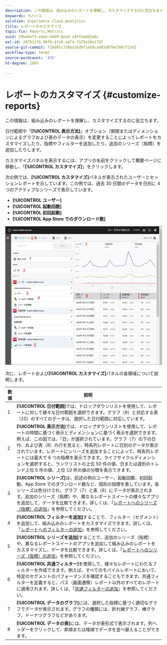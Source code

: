 ```yaml
---
description: この情報は、組み込みのレポートを理解し、カスタマイズするのに役立ちます。
keywords: モバイル
solution: Experience Cloud,Analytics
title: レポートのカスタマイズ
topic-fix: Reports,Metrics
uuid: 39ba9af3-eaee-44b9-bea4-c8f43a0d2a6c
exl-id: 287b12fb-96f8-4fa9-a4f4-7325e30e1797
source-git-commit: f18d65c738ba16d9f1459ca485d87be708cf23d2
workflow-type: tm+mt
source-wordcount: '475'
ht-degree: 100%

---
```


# レポートのカスタマイズ {#customize-reports}

この情報は、組み込みのレポートを理解し、カスタマイズするのに役立ちます。

日付範囲や「**[!UICONTROL 表示方法]**」オプション（期間またはディメンションによるグラフおよび表のデータの表示）を変更することによってレポートをカスタマイズしたり、指標やフィルターを追加したり、追加のシリーズ（指標）を追加したりします。

カスタマイズパネルを表示するには、アプリの名前をクリックして概要ページに移動し、「**[!UICONTROL カスタマイズ]**」をクリックします。

次の例では、**[!UICONTROL カスタマイズ]**&#x200B;パネルが表示されたユーザーとセッションレポートを示しています。この例では、過去 30 日間のデータを日別に 4 つのアクティブなシリーズで表示しています。

* **[!UICONTROL ユーザー]**
* **[!UICONTROL 起動回数]**
* **[!UICONTROL 初回起動]**
* **[!UICONTROL App Store でのダウンロード数]**

![](assets/reports.png)

次に、レポートおよび&#x200B;**[!UICONTROL カスタマイズ]**&#x200B;パネルの各領域について説明します。

| 数値 | 説明 |
|--- |--- |
| 1 | **[!UICONTROL 日付範囲]**&#x200B;では、ドロップダウンリストを使用して、レポートに対して様々な日付範囲を選択できます。グラフ（9）と対応する表（10）のすべてのデータは、選択した日付範囲に対応しています。 |
| 2 | **[!UICONTROL 表示方法]**&#x200B;では、ドロップダウンリストを使用して、レポートの時間に基づく表示とディメンションに基づく表示を選択できます。例えば、この図では、「日」が選択されています。グラフ（7）の下の日付、および表（8）の行を見ると、時系列レポートに日別のデータが表示されています。レポートにシリーズを追加することによって、時系列レポートには最大で 6 つの指標を表示できます。ライフサイクルディメンションを選択すると、ランクリストの上位 50 件の値、日または週別のトレンド上位 5 件の値、上位 10 件の値の分類を表示できます。 |
| 3 | **[!UICONTROL シリーズ]**&#x200B;は、前述の例のユーザー、起動回数、初回起動、App Store でのダウンロード数など、個別の指標を表しています。各シリーズは色分けされ、グラフ（7）と表（8）にデータが表示されます。追加のシリーズ（指標）や、異なるレポートスイートの様々なアプリを追加して、データを比較できます。詳しくは、「[レポートへのシリーズ（指標）の追加](/help/using/usage/reports-customize/t-reports-series.md)」を参照してください。 |
| 4 | **[!UICONTROL フィルターを追加]**&#x200B;することで、フィルター（セグメント）を追加して、組み込みのレポートをカスタマイズできます。詳しくは、「[レポートへのフィルターの追加](/help/using/usage/reports-customize/t-reports-customize.md)」を参照してください。 |
| 5 | **[!UICONTROL シリーズを追加]**&#x200B;することで、追加のシリーズ（指標）や、異なるレポートスイートのアプリを追加して組み込みのレポートをカスタマイズし、データを比較できます。詳しくは、「[レポートへのシリーズ（指標）の追加](/help/using/usage/reports-customize/t-reports-series.md)」を参照してください。 |
| 6 | **[!UICONTROL 共通フィルター]**&#x200B;を使用して、様々なレポートにわたるフィルターを作成できます。例えば、すべてのモバイルレポートにおいて、特定のセグメントのパフォーマンスを確認することもできます。共通フィルターを定義すると、パス（画面遷移）レポート以外のすべてのレポートに適用されます。詳しくは、「[共通フィルターの追加](/help/using/usage/reports-customize/t-sticky-filter.md)」を参照してください。 |
| 7 | **[!UICONTROL データのグラフ]**&#x200B;には、選択した指標に基づく適切なグラフでデータが表示されます。グラフの種類には、折れ線グラフ、棒グラフ、ドーナツグラフなどがあります。 |
| 8 | **[!UICONTROL データの表]**&#x200B;には、データが表形式で表示されます。列ヘッダーをクリックして、昇順または降順でデータを並べ替えることができます。 |
